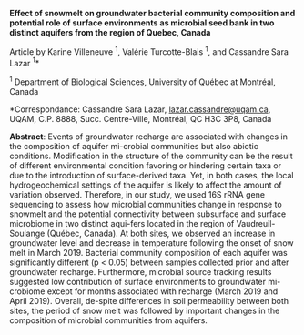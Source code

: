 **Effect of snowmelt on groundwater bacterial community composition and potential role of surface environments as microbial seed bank in two distinct aquifers from the region of Quebec, Canada**

Article by Karine Villeneuve $^1$, Valérie Turcotte-Blais $^1$, and Cassandre Sara Lazar $^1$*

$^1$	Department of Biological Sciences, University of Québec at Montréal, Canada

*Correspondance: Cassandre Sara Lazar, lazar.cassandre@uqam.ca, UQAM, C.P. 8888, Succ. Centre-Ville, Montréal, QC H3C 3P8, Canada
 
**Abstract**: 
Events of groundwater recharge are associated with changes in the composition of aquifer mi-crobial communities but also abiotic conditions. Modification in the structure of the community can be the result of different environmental condition favoring or hindering certain taxa or due to the introduction of surface-derived taxa. Yet, in both cases, the local hydrogeochemical settings of the aquifer is likely to affect the amount of variation observed. Therefore, in our study, we used 16S rRNA gene sequencing to assess how microbial communities change in response to snowmelt and the potential connectivity between subsurface and surface microbiome in two distinct aqui-fers located in the region of Vaudreuil-Soulange (Québec, Canada). At both sites, we observed an increase in groundwater level and decrease in temperature following the onset of snow melt in March 2019. Bacterial community composition of each aquifer was significantly different (p < 0.05) between samples collected prior and after groundwater recharge. Furthermore, microbial source tracking results suggested low contribution of surface environments to groundwater mi-crobiome except for months associated with recharge (March 2019 and April 2019). Overall, de-spite differences in soil permeability between both sites, the period of snow melt was followed by important changes in the composition of microbial communities from aquifers.
